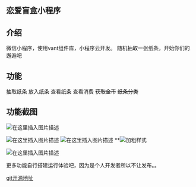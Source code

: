 ## 恋爱盲盒小程序

## 介绍
微信小程序，使用vant组件库，小程序云开发。
随机抽取一张纸条，开始你们的邂逅吧



## 功能
抽取纸条
放入纸条
查看纸条
查看消费
~~获取金币~~
~~纸条分类~~
 

## 功能截图
![在这里插入图片描述](https://img-blog.csdnimg.cn/9bdfbb61b6fa4435926b84914cbf139a.png?x-oss-process=image/watermark,type_ZHJvaWRzYW5zZmFsbGJhY2s,shadow_50,text_Q1NETiBA56eD5aS06I-c6bif,size_16,color_FFFFFF,t_70,g_se,x_16)

![在这里插入图片描述](https://img-blog.csdnimg.cn/3b9159127fd54017b319c2d4c998857b.png?x-oss-process=image/watermark,type_ZHJvaWRzYW5zZmFsbGJhY2s,shadow_50,text_Q1NETiBA56eD5aS06I-c6bif,size_16,color_FFFFFF,t_70,g_se,x_16)
![在这里插入图片描述](https://img-blog.csdnimg.cn/894f878dbad7486c8d2a8b04828ec387.png?x-oss-process=image/watermark,type_ZHJvaWRzYW5zZmFsbGJhY2s,shadow_50,text_Q1NETiBA56eD5aS06I-c6bif,size_17,color_FFFFFF,t_70,g_se,x_16)
**![加粗样式](https://img-blog.csdnimg.cn/8316df78db7e481992090b748cb25296.png?x-oss-process=image/watermark,type_ZHJvaWRzYW5zZmFsbGJhY2s,shadow_50,text_Q1NETiBA56eD5aS06I-c6bif,size_16,color_FFFFFF,t_70,g_se,x_16)


![在这里插入图片描述](https://img-blog.csdnimg.cn/ea309a5968ca4ab9b18cb93d880a5ea0.png)

更多功能自行搭建运行体验吧，因为是个人开发者所以不让发布。。

[git开源地址](https://github.com/cat991/love_box)


